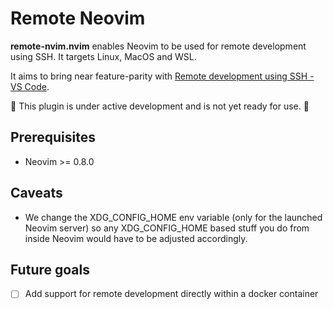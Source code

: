 # Remote Neovim 

**remote-nvim.nvim** enables Neovim to be used for remote development using SSH. It targets Linux, MacOS and WSL.

It aims to bring near feature-parity with [Remote development using SSH - VS Code](https://code.visualstudio.com/docs/remote/ssh).

🚧 This plugin is under active development and is not yet ready for use.  🚧

## Prerequisites

* Neovim >= 0.8.0

## Caveats

- We change the XDG_CONFIG_HOME env variable (only for the launched Neovim server) so any XDG_CONFIG_HOME based stuff you do from inside Neovim would have to be adjusted accordingly.

## Future goals

- [ ] Add support for remote development directly within a docker container
